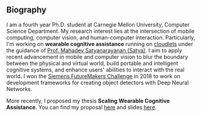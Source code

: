 <section class="thirteen columns" markdown="1">

# Biography

I am a fourth year Ph.D. student at Carnegie Mellon University, Computer Science
Department. My research interest lies at the intersection of mobile computing,
computer vision, and human-computer interaction. Particularly, I'm working on
**wearable cognitive assistance** running on
[cloudlets](http://elijah.cs.cmu.edu/) under the guidance of [Prof. Mahadev
Satyanarayanan (Satya)](https://www.cs.cmu.edu/~satya/). I aim to apply recent
advancement in mobile and computer vision to blur the boundary between the
physical and virtual world, build portable and intelligent cognitive systems,
and enhance users' abilities to interact with the real world. I won the
[Siemens FutureMakers
Challenge](http://news.usa.siemens.biz/press-release/siemens-usa/siemens-leading-us-universities-host-series-rd-challenges-bolster-innovati)
in 2018 to work on development frameworks for creating object detectors with Deep Neural
Networks.

More recently, I proposed my thesis **Scaling Wearable Cognitive
Assistance**. You can find my proposal [here](assets/proposal.pdf) and slides [here](https://docs.google.com/presentation/d/1emsF2sAW5hHkqfmRukVYdgsv-5PlN0HzDa1gFLpJMoY/edit?usp=sharing).
</section>
